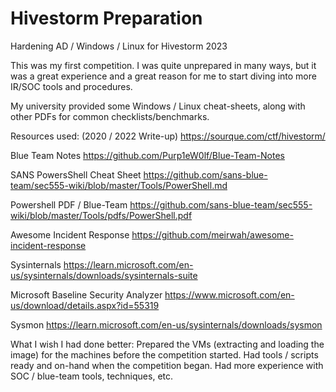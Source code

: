# Hivestorm Preparation
Hardening AD / Windows / Linux for Hivestorm 2023

This was my first competition. I was quite unprepared in many ways, but it was a great experience and a great reason for me to start diving into more IR/SOC tools and procedures.

My university provided some Windows / Linux cheat-sheets, along with other PDFs for common checklists/benchmarks.


Resources used:
(2020 / 2022 Write-up)
https://sourque.com/ctf/hivestorm/

Blue Team Notes
https://github.com/Purp1eW0lf/Blue-Team-Notes

SANS PowersShell Cheat Sheet
https://github.com/sans-blue-team/sec555-wiki/blob/master/Tools/PowerShell.md


Powershell PDF / Blue-Team
https://github.com/sans-blue-team/sec555-wiki/blob/master/Tools/pdfs/PowerShell.pdf

Awesome Incident Response
https://github.com/meirwah/awesome-incident-response



Sysinternals
https://learn.microsoft.com/en-us/sysinternals/downloads/sysinternals-suite

Microsoft Baseline Security Analyzer
https://www.microsoft.com/en-us/download/details.aspx?id=55319

Sysmon
https://learn.microsoft.com/en-us/sysinternals/downloads/sysmon



What I wish I had done better:
Prepared the VMs (extracting and loading the image) for the machines before the competition started.
Had tools / scripts ready and on-hand when the competition began.
Had more experience with SOC / blue-team tools, techniques, etc.
